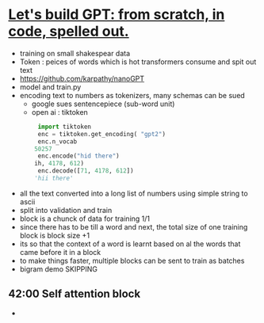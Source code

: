 # [Let's build GPT: from scratch, in code, spelled out.](https://youtu.be/kCc8FmEb1nY)
- training on small shakespear data
- Token : peices of words which is hot transformers consume and spit out text
- https://github.com/karpathy/nanoGPT
- model and train.py
- encoding text to numbers as tokenizers, many schemas can be sued
    - google sues sentencepiece (sub-word unit)
    - open ai : tiktoken
    ```python
         import tiktoken
         enc = tiktoken.get_encoding( "gpt2")
         enc.n_vocab
        50257
         enc.encode("hid there")
        ih, 4178, 612)
         enc.decode([71, 4178, 612])
        'hii there'
    ```
- all the text converted into a long list of numbers using simple string to ascii 
- split into validation and train
- block is a chunck of data for training 1/1
- since there has to be till a word and next, the total size of one training block is block size +1
- its so that the context of a word is learnt based on al the words that came before it in a block
- to make things faster, multiple blocks can be sent to train as batches
- bigram demo SKIPPING
## 42:00 Self attention block 
- 